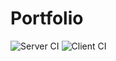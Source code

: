 # Portfolio

![Server CI](https://github.com/siddg97/portfolio/workflows/Server%20CI/badge.svg?branch=master)
![Client CI](https://github.com/siddg97/portfolio/workflows/Client%20CI/badge.svg?branch=master)
